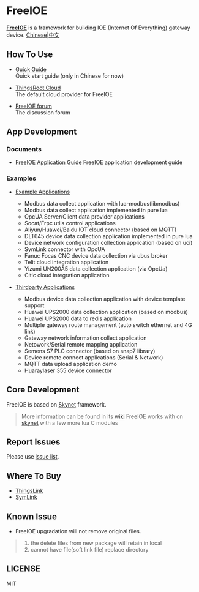 FreeIOE
===================

**[FreeIOE](http://freeioe.org)** is a framework for building IOE (Internet Of Everything) gateway device. [Chinese|中文](/README_CN.md)


## How To Use

* [Guick Guide](http://help.cloud.thingsroot.com/quick_start/)\
	Quick start guide (only in Chinese for now)

* [ThingsRoot Cloud](http://cloud.thingsroot.com)\
	The default cloud provider for FreeIOE

* [FreeIOE forum](http://freeioe.org)\
	The discussion forum


## App Development

### Documents

* [FreeIOE Application Guide](https://freeioe.gitbook.io/doc/)
	FreeIOE application development guide


### Examples

* [Example Applications](https://github.com/freeioe/freeioe_example_apps)
  * Modbus data collect application with lua-modbus(libmodbus)
  * Modbus data collect application implemented in pure lua
  * OpcUA Server/Client data provider applications
  * Socat/Frpc utils control applications
  * Aliyun/Huawei/Baidu IOT cloud connector (based on MQTT)
  * DLT645 device data collection application implemented in pure lua
  * Device network configuration collection application (based on uci)
  * SymLink connector with OpcUA
  * Fanuc Focas CNC device data collection via ubus broker
  * Telit cloud integration application
  * Yizumi UN200A5 data collection application (via OpcUa)
  * Citic cloud integration application

* [Thirdparty Applications](https://github.com/viccom/myfreeioe_apps)
  * Modbus device data collection application with device template support
  * Huawei UPS2000 data collection application (based on modbus)
  * Huawei UPS2000 data to redis application
  * Multiple gateway route management (auto switch ethernet and 4G link)
  * Gateway network information collect application
  * Netowork/Serial remote mapping application
  * Semens S7 PLC connector (based on snap7 library)
  * Device remote connect applications (Serial & Network)
  * MQTT data upload application demo
  * Huaraylaser 355 device connector


## Core Development

FreeIOE is based on [Skynet](https://github.com/cloudwu/skynet) framework.
> More information can be found in its [wiki](https://github.com/cloudwu/skynet/wiki)
> FreeIOE works with on [skynet](https://github.com/srdgame/skynet) with a few more lua C modules


## Report Issues

Please use [issue list](https://github.com/freeioe/freeioe/issues).


## Where To Buy 

* [ThingsLink](https://www.thingsroot.com/product/)
* [SymLink](http://www.symid.com/)


## Known Issue

* FreeIOE upgradation will not remove original files.
> 1. the delete files from new package will retain in local
> 2. cannot have file(soft link file) replace directory

## LICENSE

MIT
